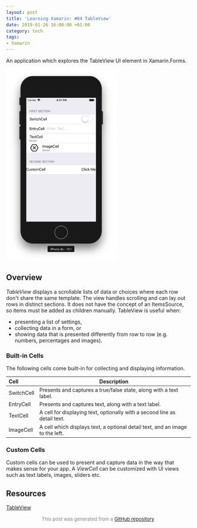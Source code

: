 ```yaml
---
layout: post
title: 'Learning Xamarin: #04 TableView'
date: 2019-01-26 16:00:00 +01:00
category: tech
tags:
- Xamarin
---
```


An application which explores the TableView UI element in Xamarin.Forms.

<img src="https://raw.githubusercontent.com/defuncart/Xamarin/master/04-TableView/Images/1.png" width="300"/>

## Overview

*TableView* displays a scrollable lists of data or choices where each row don't share the same template. The view handles scrolling and can lay out rows in distinct sections. It does not have the concept of an ItemsSource, so items must be added as children manually. TableView is useful when:

- presenting a list of settings,
- collecting data in a form, or
- showing data that is presented differently from row to row (e.g. numbers, percentages and images).

### Built-in Cells

The following cells come built-in for collecting and displaying information.

| Cell  | Description  |
|:--|---|
| SwitchCell | Presents and captures a true/false state, along with a text label. |
| EntryCell | Presents and captures text, along with a text label. |
| TextCell | A cell for displaying text, optionally with a second line as detail text. |
| ImageCell | A cell which displays text, a optional detail text, and an image to the left. |

### Custom Cells

Custom cells can be used to present and capture data in the way that makes sense for your app. A *ViewCell* can be customized with UI views such as text labels, images, sliders etc.

## Resources

[TableView](https://docs.microsoft.com/en-us/xamarin/xamarin-forms/user-interface/tableview)


<p align="center"><font size="-1" color="#828282">This post was generated from a <a href="https://github.com/defuncart/Xamarin/tree/master/04-TableView">GitHub repository</a>.</font></p>
